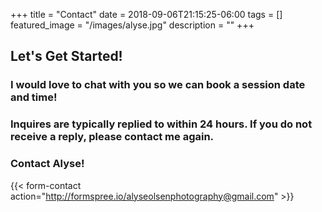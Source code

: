 +++
title =  "Contact"
date = 2018-09-06T21:15:25-06:00
tags = []
featured_image = "/images/alyse.jpg"
description = ""
+++
## Let's Get Started! 
### I would love to chat with you so we can book a session date and time!   
### Inquires are typically replied to  within 24 hours. If you do not receive a reply, please contact me again.

### Contact Alyse!

{{< form-contact action="http://formspree.io/alyseolsenphotography@gmail.com" >}}

